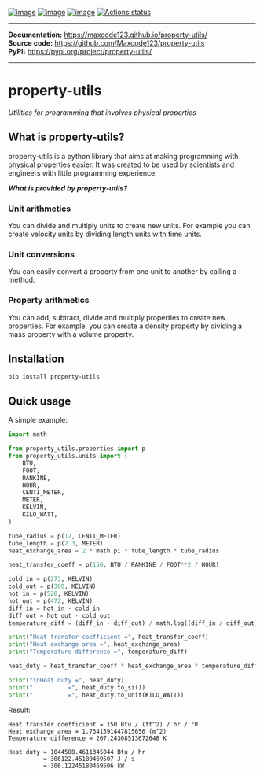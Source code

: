[![image](https://img.shields.io/pypi/v/property-utils.svg)](https://pypi.python.org/pypi/property-utils)
[![image](https://img.shields.io/pypi/l/property-utils.svg)](https://opensource.org/license/mit/)
[![image](https://img.shields.io/pypi/pyversions/property-utils.svg)](https://pypi.python.org/pypi/property-utils)
[![Actions status](https://github.com/Maxcode123/property-utils/actions/workflows/test-package.yml/badge.svg?branch=main)](https://github.com/Maxcode123/property-utils/actions/workflows/test-package.yml?query=branch%3Amain)


---
**Documentation:** https://maxcode123.github.io/property-utils/  
**Source code:** https://github.com/Maxcode123/property-utils  
**PyPI:** https://pypi.org/project/property-utils/  

---

# property-utils
*Utilities for programming that involves physical properties*

## What is property-utils?
property-utils is a python library that aims at making programming with physical properties easier. It was created to be used by scientists and engineers with little programming experience.

***What is provided by property-utils?***

### Unit arithmetics
You can divide and multiply units to create new units. For example you can create velocity units by dividing length units with time units.

### Unit conversions
You can easily convert a property from one unit to another by calling a method.

### Property arithmetics
You can add, subtract, divide and multiply properties to create new properties. For example, you can create a density property by dividing a mass property with a volume property.

## Installation
```
pip install property-utils
```

## Quick usage

A simple example:

```py
import math

from property_utils.properties import p
from property_utils.units import (
    BTU,
    FOOT,
    RANKINE,
    HOUR,
    CENTI_METER,
    METER,
    KELVIN,
    KILO_WATT,
)

tube_radius = p(12, CENTI_METER)
tube_length = p(2.3, METER)
heat_exchange_area = 2 * math.pi * tube_length * tube_radius

heat_transfer_coeff = p(150, BTU / RANKINE / FOOT**2 / HOUR)

cold_in = p(273, KELVIN)
cold_out = p(300, KELVIN)
hot_in = p(520, KELVIN)
hot_out = p(472, KELVIN)
diff_in = hot_in - cold_in
diff_out = hot_out - cold_out
temperature_diff = (diff_in - diff_out) / math.log((diff_in / diff_out).value)

print("Heat transfer coefficient =", heat_transfer_coeff)
print("Heat exchange area =", heat_exchange_area)
print("Temperature difference =", temperature_diff)

heat_duty = heat_transfer_coeff * heat_exchange_area * temperature_diff

print("\nHeat duty =", heat_duty)
print("          =", heat_duty.to_si())
print("          =", heat_duty.to_unit(KILO_WATT))
```

Result:

```
Heat transfer coefficient = 150 Btu / (ft^2) / hr / °R
Heat exchange area = 1.7341591447815656 (m^2)
Temperature difference = 207.24308513672648 K

Heat duty = 1044588.4611345044 Btu / hr
          = 306122.45180469507 J / s
          = 306.12245180469506 kW
```
